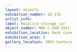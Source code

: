 ```yaml
---
layout: objects
exhibition_number: 16-176
artist_info: 
label: Maiolica storage jar
object_number: MAR.C.68B-1912
exhibition_location: Desk case 
exhibition_area: D
gallery_location: 20th Century
---
```

